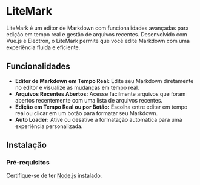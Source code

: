 # LiteMark

LiteMark é um editor de Markdown com funcionalidades avançadas para edição em tempo real e gestão de arquivos recentes. Desenvolvido com Vue.js e Electron, o LiteMark permite que você edite Markdown com uma experiência fluida e eficiente.

## Funcionalidades

- **Editor de Markdown em Tempo Real:** Edite seu Markdown diretamente no editor e visualize as mudanças em tempo real.
- **Arquivos Recentes Abertos:** Acesse facilmente arquivos que foram abertos recentemente com uma lista de arquivos recentes.
- **Edição em Tempo Real ou por Botão:** Escolha entre editar em tempo real ou clicar em um botão para formatar seu Markdown.
- **Auto Loader:** Ative ou desative a formatação automática para uma experiência personalizada.

## Instalação

### Pré-requisitos

Certifique-se de ter [Node.js](https://nodejs.org/) instalado.
